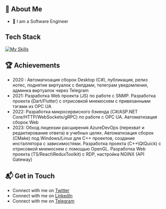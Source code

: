
## 🚀 About Me

- 🔭 I am a Software Engineer

## Tech Stack
[![My Skills](https://skillicons.dev/icons?i=git,py,powershell,cs,dotnet,ts,react,redux,nodejs,postman,nginx,flutter,cpp,cmake,bash,linux,gitlab,docker)](https://skillicons.dev)

 ## 🏆 Achievements

- 2020 : Автоматизация сборок Desktop (C#), публикация, релиз нотес, поднятие виртуалок с билдами, телеграм уведомления, админка виртуалок через Telegram
- 2021: Разработка Web проекта (JS) по работе с SNMP. Разработка проекта (Dart/Flutter) с отрисовкой мнемосхем с привязанными тэгами из OPC UA
- 2022: Разработка микросервисного бэкенда (C#/ASP.NET Core/HTTP/WebSockets/gRPC) по работе с OPC UA. Автоматизация сборок Web
- 2023: Обход лицензии расширения AzureDevOps (перехват и редактирование ответа) в учебных целях. Автоматизация сборок (CMake) под Windows/Linux для C++ проектов, создание инсталлятора с зависимостями. Разработка проекта (C++\QtQuick) с отрисовкой мнемосхем c помощью OpenGL. Разработка Web проекта (TS/React\ReduxToolkit) с RDP, настройка NGINX (API Gateway)

## 📬 Get in Touch

- Connect with me on [Twitter](https://twitter.com/khismatullin_ai)
- Connect with me on [LinkedIn](https://linkedin.com/in/almir-khismatullin-a58955a4)
- Connect with me on [Telegram](https://t.me/in/khismatullin_almir)
